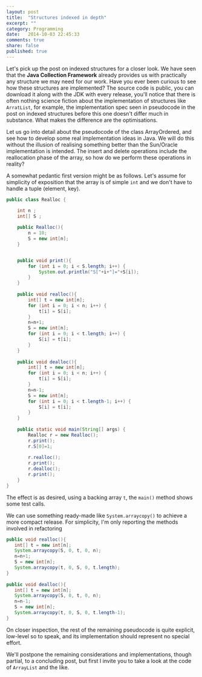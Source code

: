 ```yaml
---
layout: post
title:  "Structures indexed in depth"
excerpt: ""
category: Programming
date:   2014-10-03 22:45:33
comments: true
share: false
published: true
---
```


Let's pick up the post on indexed structures for a closer look.
We have seen that the **Java Collection Framework** already provides us with practically any structure we may need for our work. Have you ever been curious to see how these structures are implemented? The source code is public, you can download it along with the JDK with every release, you'll notice that there is often nothing science fiction about the implementation of structures like `ArratList`, for example, the implementation spec seen in pseudocode in the post on indexed structures before this one doesn't differ much in substance. What makes the difference are the optimisations.

Let us go into detail about the pseudocode of the class ArrayOrdered, and see how to develop some real implementation ideas in Java.
We will do this without the illusion of realising something better than the Sun/Oracle implementation is intended.
The insert and delete operations include the reallocation phase of the array, so how do we perform these operations in reality?

A somewhat pedantic first version might be as follows. Let's assume for simplicity of exposition that the array is of simple `int` and we don't have to handle a tuple (element, key).

```java
public class Realloc {

    int n ;
    int[] S ;
    
    public Realloc(){
        n = 10;
        S = new int[n];
    }


    public void print(){
        for (int i = 0; i < S.length; i++) {
            System.out.println("S["+i+"]="+S[i]);
        }
    }
    
    public void realloc(){
        int[] t = new int[n];
        for (int i = 0; i < n; i++) {
            t[i] = S[i];
        }
        n=n+1;
        S = new int[n];
        for (int i = 0; i < t.length; i++) {
            S[i] = t[i];
        }
    }
    
    public void dealloc(){
        int[] t = new int[n];
        for (int i = 0; i < n; i++) {
            t[i] = S[i];
        }
        n=n-1;
        S = new int[n];
        for (int i = 0; i < t.length-1; i++) {
            S[i] = t[i];
        }
    }
    
    public static void main(String[] args) {
        Realloc r = new Realloc();
        r.print();
        r.S[0]=1;
        
        r.realloc();
        r.print();
        r.dealloc();
        r.print();
    }
}
```

The effect is as desired, using a backing array `t`, the `main()` method shows some test calls.

We can use something ready-made like `System.arraycopy()` to achieve a more compact release. For simplicity, I'm only reporting the methods involved in refactoring

```java
public void realloc(){
   int[] t = new int[n];
   System.arraycopy(S, 0, t, 0, n);
   n=n+1;
   S = new int[n];
   System.arraycopy(t, 0, S, 0, t.length);
}
    
public void dealloc(){
   int[] t = new int[n];
   System.arraycopy(S, 0, t, 0, n);
   n=n-1;
   S = new int[n];
   System.arraycopy(t, 0, S, 0, t.length-1);
}
```
On closer inspection, the rest of the remaining pseudocode is quite explicit, low-level so to speak, and its implementation should represent no special effort.

We'll postpone the remaining considerations and implementations, though partial, to a concluding post, but first I invite you to take a look at the code of `ArrayList` and the like.
